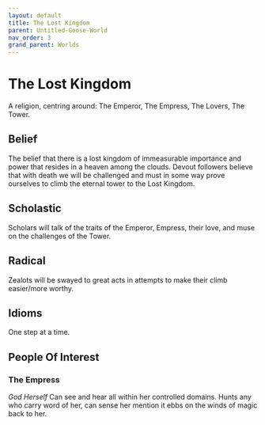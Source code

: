 ```yaml
---
layout: default
title: The Lost Kingdom
parent: Untitled-Goose-World
nav_order: 3
grand_parent: Worlds
---
```


# The Lost Kingdom
A religion, centring around: The Emperor, The Empress, The Lovers, The Tower.

## Belief
The belief that there is a lost kingdom of immeasurable importance and power that resides in a heaven among the clouds. Devout followers believe that with death we will be challenged and must in some way prove ourselves to climb the eternal tower to the Lost Kingdom.

## Scholastic
Scholars will talk of the traits of the Emperor, Empress, their love, and muse on the challenges of the Tower.

## Radical
Zealots will be swayed to great acts in attempts to make their climb easier/more worthy.

## Idioms
One step at a time.

## People Of Interest
### The Empress
*God Herself*
Can see and hear all within her controlled domains.
Hunts any who carry word of her, can sense her mention it ebbs on the winds of magic back to her.
